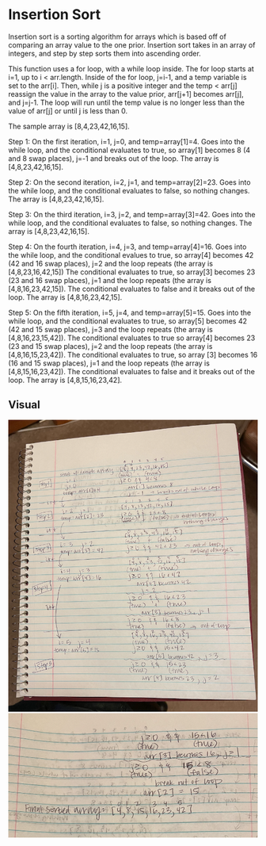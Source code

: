 # Insertion Sort

Insertion sort is a sorting algorithm for arrays which is based off of comparing an array value to the one prior. Insertion sort takes in an array of integers, and step by step sorts them into ascending order. 

This function uses a for loop, with a while loop inside. The for loop starts at i=1, up to i < arr.length. Inside of the for loop, j=i-1, and a temp variable is set to the arr[i]. Then, while j is a positive integer and the temp < arr[j] reassign the value in the array to the value prior, arr[j+1] becomes arr[j], and j=j-1. The loop will run until the temp value is no longer less than the value of arr[j] or until j is less than 0.

The sample array is [8,4,23,42,16,15].

Step 1: On the first iteration, i=1, j=0, and temp=array[1]=4. Goes into the while loop, and the conditional evaluates to true, so array[1] becomes 8 (4 and 8 swap places), j=-1 and breaks out of the loop. The array is [4,8,23,42,16,15].

Step 2: On the second iteration, i=2, j=1, and temp=array[2]=23. Goes into the while loop, and the conditional evaluates to false, so nothing changes. The array is [4,8,23,42,16,15].

Step 3: On the third iteration, i=3, j=2, and temp=array[3]=42. Goes into the while loop, and the conditional evaluates to false, so nothing changes. The array is [4,8,23,42,16,15].

Step 4: On the fourth iteration, i=4, j=3, and temp=array[4]=16. Goes into the while loop, and the conditional evalues to true, so array[4] becomes 42 (42 and 16 swap places), j=2 and the loop repeats (the array is [4,8,23,16,42,15]) The conditional evaluates to true, so array[3] becomes 23 (23 and 16 swap places), j=1 and the loop repeats (the array is [4,8,16,23,42,15]). The conditional evaluates to false and it breaks out of the loop. The array is [4,8,16,23,42,15].

Step 5: On the fifth iteration, i=5, j=4, and temp=array[5]=15. Goes into the while loop, and the conditional evaluates to true, so array[5] becomes 42 (42 and 15 swap places), j=3 and the loop repeats (the array is [4,8,16,23,15,42]). The conditional evaluates to true so array[4] becomes 23 (23 and 15 swap places), j=2 and the loop repeats (the array is [4,8,16,15,23,42]). The conditional evaluates to true, so array [3] becomes 16 (16 and 15 swap places), j=1 and the loop repeats (the array is [4,8,15,16,23,42]). The conditional evaluates to false and it breaks out of the loop. The array is [4,8,15,16,23,42].

## Visual

![image1](assets/insertion1.png)
![image1](assets/insertion2.png)
